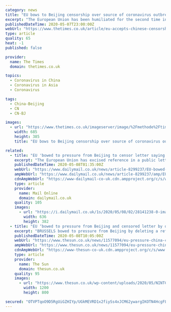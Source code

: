 ```yaml
---
category: news
title: "EU bows to Beijing censorship over source of coronavirus outbreak"
excerpt: "The European Union has been humiliated for the second time in two weeks after accepting Chinese censorship of a letter mentioning that the coronavirus outbreak originated in China.EU ambassadors had"
publishedDateTime: 2020-05-07T23:00:00Z
webUrl: "https://www.thetimes.co.uk/article/eu-accepts-chinese-censorship-of-joint-public-letter-89wlj9r83"
type: article
quality: 65
heat: -1
published: false

provider:
  name: The Times
  domain: thetimes.co.uk

topics:
  - Coronavirus in China
  - Coronavirus in Asia
  - Coronavirus

tags:
  - China-Beijing
  - CN
  - CN-BJ

images:
  - url: "https://www.thetimes.co.uk/imageserver/image/%2Fmethode%2Ftimes%2Fprod%2Fweb%2Fbin%2Ff1591704-9095-11ea-a1ff-1dde97c98818.jpg?crop=3428%2C1928%2C144%2C286&resize=685"
    width: 685
    height: 385
    title: "EU bows to Beijing censorship over source of coronavirus outbreak"

related:
  - title: "EU 'bowed to pressure from Beijing to censor letter saying coronavirus originated in China'"
    excerpt: "The European Union has excised reference in a public letter that the coronavirus pandemic originated in China, after receiving pressure to do so from the Chinese foreign ministry."
    publishedDateTime: 2020-05-08T01:35:00Z
    webUrl: "https://www.dailymail.co.uk/news/article-8299237/EU-bowed-pressure-Beijing-censor-letter-saying-coronavirus-originated-China.html"
    ampWebUrl: "https://www.dailymail.co.uk/news/article-8299237/amp/EU-bowed-pressure-Beijing-censor-letter-saying-coronavirus-originated-China.html"
    cdnAmpWebUrl: "https://www-dailymail-co-uk.cdn.ampproject.org/c/s/www.dailymail.co.uk/news/article-8299237/amp/EU-bowed-pressure-Beijing-censor-letter-saying-coronavirus-originated-China.html"
    type: article
    provider:
      name: Mail Online
      domain: dailymail.co.uk
    quality: 105
    images:
      - url: "https://i.dailymail.co.uk/1s/2020/05/08/02/28141238-0-image-a-107_1588900606517.jpg"
        width: 636
        height: 382
  - title: "EU ‘bowed to pressure from Beijing and censored letter by deleting reference to coronavirus starting in China’"
    excerpt: "BRUSSELS bowed to pressure from Beijing by deleting a reference to the fact the deadly pandemic starting in China from a public letter, it’s been reported. The EU agreed to remove a"
    publishedDateTime: 2020-05-08T10:05:00Z
    webUrl: "https://www.thesun.co.uk/news/11577094/eu-pressure-china-censored-letter-coronavirus/"
    ampWebUrl: "https://www.thesun.co.uk/news/11577094/eu-pressure-china-censored-letter-coronavirus/amp/"
    cdnAmpWebUrl: "https://www-thesun-co-uk.cdn.ampproject.org/c/s/www.thesun.co.uk/news/11577094/eu-pressure-china-censored-letter-coronavirus/amp/"
    type: article
    provider:
      name: The Sun
      domain: thesun.co.uk
    quality: 95
    images:
      - url: "https://www.thesun.co.uk/wp-content/uploads/2020/05/NINTCHDBPICT000581312504.jpg?strip=all&quality=100&w=1200&h=800&crop=1"
        width: 1200
        height: 800

secured: "OTVPTqoO9D5RgUiGZHIYp/UGkMEVRD1x2fiySs4xJCM62ywargIKOTN4HcgFLwWphECjAcq63deY5fMwjiBLtIZYvJ7+PfRCxQyR1dJuo7Wdw6ragRgTCG7z8E8lrl0LuUiP20x1YJX0DF1M56FTxF1rqReHNSae5s4K1M0PLGDyWXM+AotYHFoSkpPUYFiJ8SHbAuxEiiVwNANW6yXpnr+M+xgePQ/bk9mDaNP7YJr9x3UhoVngwOWAhOITuvDhyonF++IWSLLNSdj8L9Dibkp5wbd1TTGHWjnbzml5aQ4PxaYGvxy+m0F8I7FF5vJoZfau8KZHoYInxWynl/4AxEnmJogMJDZKpqhIwpFMsv9x3rb+kL7nDgMYfLFtDynHG28FiPoGh4HEYu6wlsdkUml2V45rioZgNH3+YG/tObpQ/I0/teB+q0OqbEPj8dc7RIAt9BQUhpNTemvHY/j1Z8dTplkRitvekzI0md9hA80=;TyfsDHaERpmcQnSXuzJEmw=="
---
```


